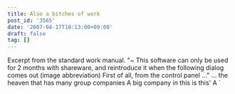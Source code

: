 ```yaml
---
title: Also a bitches of work
post_id: '3565'
date: '2007-04-17T18:13:00+09:00'
draft: false
tag: []
---
```


Excerpt from the standard work manual. "~ This software can only be used for 2 months with shareware, and reintroduce it when the following dialog comes out (image abbreviation) First of all, from the control panel ..." ... the heaven that has many group companies A big company in this is this' A `